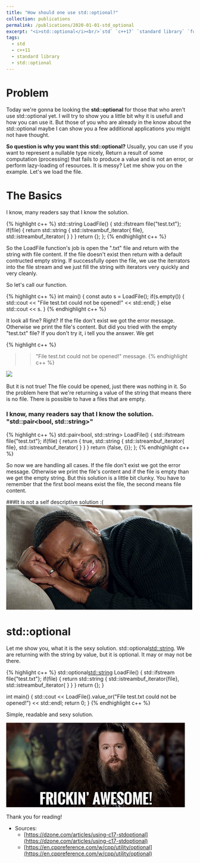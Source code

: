 ```yaml
---
title: "How should one use std::optional?"
collection: publications
permalink: /publications/2020-01-01-std_optional
excerpt: "<i>std::optional</i><br/>`std` `c++17` `standard library` `functional programming`"
tags:
  - std
  - c++11
  - standard library
  - std::optional
---
```


# Problem

Today we're gonna be looking the **std::optional** for those that who aren't use std::optional yet. I will try to show you a little bit why it is usefull and how you can use it. But those of you who are already in the know about the std::optional maybe I can show you a few additional applications you might not have thought.

**So question is why you want this std::optional?** Usually, you can use if you want to represent a nullable type nicely, Return a result of some computation (processing) that fails to produce a value and is not an error, or perform lazy-loading of resources. It is messy? Let me show you on the example. Let's we load the file.


# The Basics

I know, many readers say that I know the solution.

{% highlight c++ %}
std::string LoadFile()
{
	std::ifstream file{"test.txt"};
	if(file)
	{
		return std::string {
			std::istreambuf_iterator{ file}, 
			std::istreambuf_iterator<char>{ }
		}
	}
	return {};
};
{% endhighlight  c++ %}


So the LoadFile function's job is open the ".txt" file and return with the string with file content. If the file doesn't exist then return with a default contructed empty string. If successfully open the file, we use the iterrators into the file stream and we just fill the string with iterators very quickly and very cleanly. 

So let's call our function. 

{% highlight c++ %}
int main()
{
	const auto s = LoadFile();
	if(s.empty())
	{
		std::cout << "File test.txt could not be opened!" << std::endl; 
	}
	else
		std::cout << s.
}
{% endhighlight  c++ %}


It look all fine? Right?
If the file don't exist we got the error message. Otherwise we print the file's content. 
But did you tried with the empty "test.txt" file? If you don't try it, i tell you the answer. We get

{% highlight c++ %}
>> "File test.txt could not be opened!" message.
{% endhighlight  c++ %}


![](no.gif)


But it is not true! The file could be opened, just there was nothing in it. 
So the problem here that we're returning a value of the string that means there is no file. There is possible to have a files that are empty. 

### I know, many readers say that I know the solution. "std::pair<bool, std::string>" 

{% highlight c++ %}
std::pair<bool, std::string> LoadFile()
{
	std::ifstream file{"test.txt"};
	if(file)
	{
		return { true, std::string {
			std::istreambuf_iterator{ file}, 
			std::istreambuf_iterator<char>{ } }
	}
	return {false, {}};
};
{% endhighlight  c++ %}

So now we are handling all cases. If the file don't exist we got the error message. Otherwise we print the file's content and if the file is empty than we get the empty string.
But this solution is a little bit clunky. You have to remember that the first bool means exist the file, the second means file content. 

###It is not a self descriptive solution :(
![](sad.gif)

# std::optional

Let me show you, what it is the sexy solution. std::optional<std::string>. We are returning with the string by value, but it is optional. It may or may not be there. 


{% highlight c++ %}
std::optional<std::string> LoadFile()
{
	std::ifstream file{"test.txt"};
	if(file)
	{
		return std::string {
			std::istreambuf_iterator{file}, 
			std::istreambuf_iterator<char>{ } }
	}
	return {};
}


int main()
{
	std::cout << LoadFile().value_or("File test.txt could not be opened!") << std::endl;
	return 0;
}
{% endhighlight  c++ %}


Simple, readable and sexy solution. 

![](awesome.gif)

Thank you for reading!

* Sources:
    * [https://dzone.com/articles/using-c17-stdoptional](https://dzone.com/articles/using-c17-stdoptional)
    * [https://en.cppreference.com/w/cpp/utility/optional](https://en.cppreference.com/w/cpp/utility/optional)

